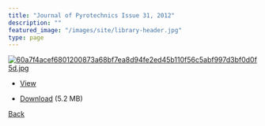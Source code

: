 ```yaml
---
title: "Journal of Pyrotechnics Issue 31, 2012"
description: ""
featured_image: "/images/site/library-header.jpg"
type: page
---
```


<a href="https://drive.google.com/uc?export=view&id=1YPtb9kUgNBydzIGgfOz8ifnL4RrCbLDb" target="_blank">![60a7f4acef6801200873a68bf7ea8d94fe2ed45b110f56c5abf997d3bf0d0f5d.jpg](https://drive.google.com/uc?export=view&id=1-w1IXsHyee9xwZM0btO1f9ZbI_-dIuVl)</a>
* <a href="https://drive.google.com/uc?export=view&id=1YPtb9kUgNBydzIGgfOz8ifnL4RrCbLDb" target="_blank">View</a>

* [Download](https://drive.google.com/uc?export=download&id=1YPtb9kUgNBydzIGgfOz8ifnL4RrCbLDb) (5.2 MB)

[Back](/library/)
